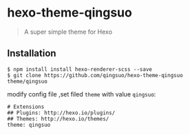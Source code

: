 # hexo-theme-qingsuo

> A super simple theme for Hexo

## Installation
```
$ npm install install hexo-renderer-scss --save
$ git clone https://github.com/qingsuo/hexo-theme-qingsuo theme/qingsuo
```

modify config file ,set filed `theme` with value  `qingsuo`:

```
# Extensions
## Plugins: http://hexo.io/plugins/
## Themes: http://hexo.io/themes/
theme: qingsuo
```
